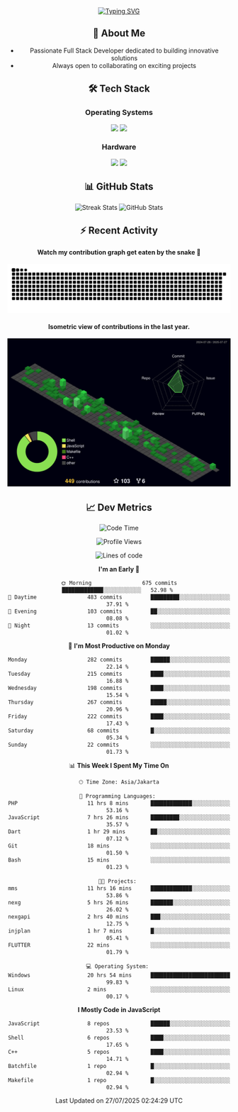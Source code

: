 <div align="center" style="max-width: 900px; margin: auto;">
<a href="https://github.com/thunderkex">
  <img src="https://readme-typing-svg.herokuapp.com?font=Fira+Code&pause=1000&center=true&vCenter=true&width=435&lines=Ha+ha!+I+am+here!;Told+you+a+storm+was+coming!" alt="Typing SVG" />
</a>

## 👋 About Me
- Passionate Full Stack Developer dedicated to building innovative solutions
- Always open to collaborating on exciting projects

## 🛠️ Tech Stack
### Operating Systems
<a href="#"><img src="https://img.shields.io/badge/Linux-FCC624?style=flat&logo=linux&logoColor=black"></a>
<a href="#"><img src="https://img.shields.io/badge/Windows-0078D6?style=flat&logo=windows&logoColor=white"></a>

### Hardware
<a href="#"><img src="https://img.shields.io/badge/Raspberry%20Pi-C51A4A?style=flat&logo=raspberrypi&logoColor=white"></a>
<a href="#"><img src="https://img.shields.io/badge/Arduino-00979D?style=flat&logo=Arduino&logoColor=white"></a>

## 📊 GitHub Stats
<div align="center">
  <img src="https://streak-stats.demolab.com?user=thunderkex&theme=tokyonight-duo&border_radius=20" alt="Streak Stats" />
  <img src="https://github-readme-stats.vercel.app/api?username=thunderkex&show_icons=true&theme=tokyonight&border_radius=20" alt="GitHub Stats" />
</div>

## ⚡ Recent Activity
<h4>Watch my contribution graph get eaten by the snake 🐍</h4>
<img width="600em" alt="thunderkex's Github commit snake" src="https://raw.githubusercontent.com/thunderkex/thunderkex/output/grid-snake-ov.svg" />

<h4>Isometric view of contributions in the last year.</h4>
<a href="./profile-3d-contrib/profile-night-green.svg">
	<img width="600em" src="./profile-3d-contrib/profile-night-green.svg">
</a>

## 📈 Dev Metrics
<!--START_SECTION:waka-->
![Code Time](http://img.shields.io/badge/Code%20Time-1%2C441%20hrs%2042%20mins-blue)

![Profile Views](http://img.shields.io/badge/Profile%20Views-1-blue)

![Lines of code](https://img.shields.io/badge/From%20Hello%20World%20I%27ve%20Written-3.4%20million%20lines%20of%20code-blue)

**I'm an Early 🐤** 

```text
🌞 Morning                675 commits         █████████████░░░░░░░░░░░░   52.98 % 
🌆 Daytime                483 commits         █████████░░░░░░░░░░░░░░░░   37.91 % 
🌃 Evening                103 commits         ██░░░░░░░░░░░░░░░░░░░░░░░   08.08 % 
🌙 Night                  13 commits          ░░░░░░░░░░░░░░░░░░░░░░░░░   01.02 % 
```
📅 **I'm Most Productive on Monday** 

```text
Monday                   282 commits         ██████░░░░░░░░░░░░░░░░░░░   22.14 % 
Tuesday                  215 commits         ████░░░░░░░░░░░░░░░░░░░░░   16.88 % 
Wednesday                198 commits         ████░░░░░░░░░░░░░░░░░░░░░   15.54 % 
Thursday                 267 commits         █████░░░░░░░░░░░░░░░░░░░░   20.96 % 
Friday                   222 commits         ████░░░░░░░░░░░░░░░░░░░░░   17.43 % 
Saturday                 68 commits          █░░░░░░░░░░░░░░░░░░░░░░░░   05.34 % 
Sunday                   22 commits          ░░░░░░░░░░░░░░░░░░░░░░░░░   01.73 % 
```


📊 **This Week I Spent My Time On** 

```text
🕑︎ Time Zone: Asia/Jakarta

💬 Programming Languages: 
PHP                      11 hrs 8 mins       █████████████░░░░░░░░░░░░   53.16 % 
JavaScript               7 hrs 26 mins       █████████░░░░░░░░░░░░░░░░   35.57 % 
Dart                     1 hr 29 mins        ██░░░░░░░░░░░░░░░░░░░░░░░   07.12 % 
Git                      18 mins             ░░░░░░░░░░░░░░░░░░░░░░░░░   01.50 % 
Bash                     15 mins             ░░░░░░░░░░░░░░░░░░░░░░░░░   01.23 % 

🐱‍💻 Projects: 
mms                      11 hrs 16 mins      █████████████░░░░░░░░░░░░   53.86 % 
nexg                     5 hrs 26 mins       ███████░░░░░░░░░░░░░░░░░░   26.02 % 
nexgapi                  2 hrs 40 mins       ███░░░░░░░░░░░░░░░░░░░░░░   12.75 % 
injplan                  1 hr 7 mins         █░░░░░░░░░░░░░░░░░░░░░░░░   05.41 % 
FLUTTER                  22 mins             ░░░░░░░░░░░░░░░░░░░░░░░░░   01.79 % 

💻 Operating System: 
Windows                  20 hrs 54 mins      █████████████████████████   99.83 % 
Linux                    2 mins              ░░░░░░░░░░░░░░░░░░░░░░░░░   00.17 % 
```

**I Mostly Code in JavaScript** 

```text
JavaScript               8 repos             ██████░░░░░░░░░░░░░░░░░░░   23.53 % 
Shell                    6 repos             ████░░░░░░░░░░░░░░░░░░░░░   17.65 % 
C++                      5 repos             ████░░░░░░░░░░░░░░░░░░░░░   14.71 % 
Batchfile                1 repo              █░░░░░░░░░░░░░░░░░░░░░░░░   02.94 % 
Makefile                 1 repo              █░░░░░░░░░░░░░░░░░░░░░░░░   02.94 % 
```




 Last Updated on 27/07/2025 02:24:29 UTC
<!--END_SECTION:waka-->
</div>
